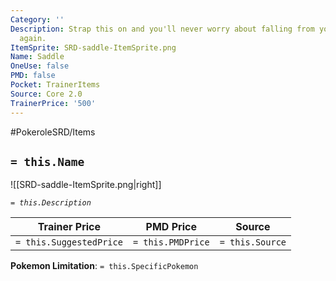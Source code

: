 ```yaml
---
Category: ''
Description: Strap this on and you'll never worry about falling from your pokemon
  again.
ItemSprite: SRD-saddle-ItemSprite.png
Name: Saddle
OneUse: false
PMD: false
Pocket: TrainerItems
Source: Core 2.0
TrainerPrice: '500'
---
```


#PokeroleSRD/Items

## `= this.Name`

![[SRD-saddle-ItemSprite.png|right]]

*`= this.Description`*

| Trainer Price           | PMD Price         | Source | 
| ----------------------- | ----------------- | ------ |
| `= this.SuggestedPrice` | `= this.PMDPrice` | `= this.Source`

**Pokemon Limitation**: `= this.SpecificPokemon`
